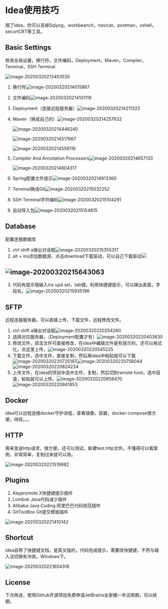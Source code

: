 # Idea使用技巧

用了idea，你可以丢掉Sqlyog，workbeanch，navicat，postman，xshell，securtCRT等工具。

## Basic Settings

修改全局设置，换行符，文件编码，Deployment，Maven，Compiler，Terminal，SSH Terminal

![image-20200320213453535](image/file-settings-project.png)

1. 换行符![image-20200320214015867](image/换行符设置.png)

2. 文件编码![image-20200320214101119](image/文件编码.png)

3. Deployment（连接远程服务器）![image-20200320214211322](image/Deployment.png)

4. Maven（换成自己的）![image-20200320214257632](image/Maven.png)

   ![image-20200320214446240](image/maven-local-repo.png)

   ![image-20200320214517667](image/maven-mirrors.png)

   ![image-20200320214556119](image/maven-profile.png)

5. Compiler And Annotation Processors![image-20200320214657133](image/java-compiler.png)

   ![image-20200320214804317](image/annotation-processors.png)

6. Spring配置文件提示![image-20200320214913360](image/spring-config.png)

7. Terminal换成Git![image-20200320215032252](image/terminal.png)

8. SSH Terminal字符编码![image-20200320215104291](image/ssh-terminal.png)

9. 自动导入包![image-20200320215154815](image/auto-import.png)

## Database

配置连接数据库

1. ctrl shift a弹出对话框![image-20200320215355317](image/database-dailog.png)
2. alt + ins添加数据源，点击download下载驱动，可以自己下载驱动![](image/add-datasource.png)

## ![image-20200320215643063](image/database-config.png)

3. 代码有提示哦输入ins upd sel，tab键。利用快捷键提示，可以弹出表面，字段名。![image-20200320215935196](image/sel.png)



## SFTP

远程连接服务器，可以直接上传，下载文件，远程修改文件。

1. ctrl shift a弹出对话框![image-20200320220254260](image/remote-host-dailog.png)
2. 选择对应服务器，（Deployment配置才有）![image-20200320220403830](image/remote-host.png)
3. 修改文件，双击文件可直接修改，在idea中编辑文件是有提示的，还可以格式化，点这里上传，![image-20200320220545225](image/edit-remote-file.png)
4. 下载文件，选中文件，直接复制，然后再idea中粘贴就可以下载![image-20200320220725197](image/download-copy.png)![image-20200320220756044](image/download-paste.png)![image-20200320220824234](image/download-file.png)
5. 上传文件，在idea的项目中选中文件，复制，然后切到remote host，选中目录，粘贴就可以上传。![image-20200320220858470](image/upload-copy.png)![image-20200320220941853](image/upload-file.png)

## Docker

idea可以远程连接docker守护进程，查看镜像，容器，docker-compose很方便，待续。。。

## HTTP

用来发送http请求，很方便，还可以测试，新建test.http文件。不懂得可以看案例，非常简单，复制过来就可以用。

![image-20200320221519982](image/http.png)

## Plugins

1. Keypromote X快捷键提示插件
2. Lombok Java代码减少插件
3. Alibaba Java Coding 阿里巴巴代码规范插件
4. GitToolBox Git提交模板插件

![image-20200320221410142](image/plugins.png)

## Shortcut

idea自带了快捷键文档，是英文版的，代码完成提示，需要改快捷键，不然与输入法切换有冲突，Windows下。

![image-20200320221604318](image/keymap.png)

## License

下次再说，使用Github开源项目免费申请JetBrains全家桶一年试用期，可以续期。

